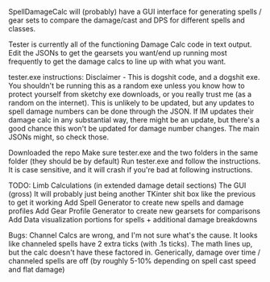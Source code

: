 SpellDamageCalc will (probably) have a GUI interface for generating spells / gear sets to compare the damage/cast and DPS for different spells and classes. 

Tester is currently all of the functioning Damage Calc code in text output. 
Edit the JSONs to get the gearsets you want/end up running most frequently to get the damage calcs to line up with what you want. 

tester.exe instructions:
Disclaimer - This is dogshit code, and a dogshit exe. You shouldn't be running this as a random exe unless you know how to protect yourself from sketchy exe downloads, or you really trust me (as a random on the internet). This is unlikely to be updated, but any updates to spell damage numbers can be done through the JSON. 
If IM updates their damage calc in any substantial way, there might be an update, but there's a good chance this won't be updated for damage number changes. The main JSONs might, so check those.

Downloaded the repo
Make sure tester.exe and the two folders in the same folder (they should be by default)
Run tester.exe and follow the instructions. It is case sensitive, and it will crash if you're bad at following instructions. 


TODO: 
    Limb Calculations (in extended damage detail sections)
    The GUI (gross)
    It will probably just being another TKinter shit box like the previous to get it working
    Add Spell Generator to create new spells and damage profiles 
    Add Gear Profile Generator to create new gearsets for comparisons 
    Add Data visualization portions for spells + additional damage breakdowns

Bugs: 
    Channel Calcs are wrong, and I'm not sure what's the cause. It looks like channeled spells have 2 extra ticks (with .1s ticks). The math lines up, but the calc doesn't have these factored in. 
    Generically, damage over time / channeled spells are off (by roughly 5-10% depending on spell cast speed and flat damage)
